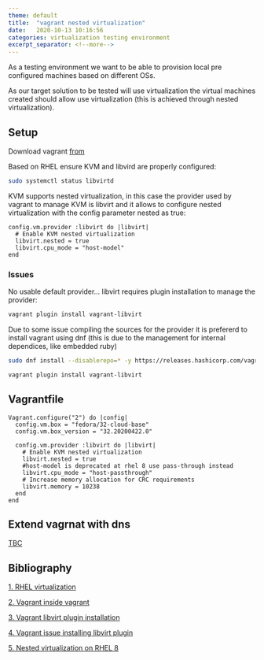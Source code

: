 ```yaml
---
theme: default
title:  "vagrant nested virtualization"
date:   2020-10-13 10:16:56
categories: virtualization testing environment
excerpt_separator: <!--more-->
---
```


As a testing environment we want to be able to provision local pre configured machines based on different OSs.  

As our target solution to be tested will use virtualization the virtual machines created should allow use virtualization (this is achieved through nested virtualization).  

<!--more-->

## Setup

Download vagrant [from](https://www.vagrantup.com/downloads)  

Based on RHEL ensure KVM and libvird are properly configured:

```bash
sudo systemctl status libvirtd
```

KVM supports nested virtualization, in this case the provider used by vagrant to manage KVM is libvirt and it allows to configure nested virtualization with the config parameter nested as true:

```text
config.vm.provider :libvirt do |libvirt|
  # Enable KVM nested virtualization
  libvirt.nested = true
  libvirt.cpu_mode = "host-model"
end
```

### Issues

No usable default provider... libvirt requires plugin installation to manage the provider:

```bash
vagrant plugin install vagrant-libvirt
```

Due to some issue compiling the sources for the provider it is prefererd to install vagrant using dnf (this is due to the management for internal dependices, like embedded ruby)

```bash
sudo dnf install --disablerepo=* -y https://releases.hashicorp.com/vagrant/2.2.10/vagrant_2.2.10_x86_64.rpm

vagrant plugin install vagrant-libvirt
```

## Vagrantfile

```text
Vagrant.configure("2") do |config|
  config.vm.box = "fedora/32-cloud-base"
  config.vm.box_version = "32.20200422.0"
  
  config.vm.provider :libvirt do |libvirt|
    # Enable KVM nested virtualization
    libvirt.nested = true
    #host-model is deprecated at rhel 8 use pass-through instead
    libvirt.cpu_mode = "host-passthrough"
    # Increase memory allocation for CRC requirements
    libvirt.memory = 10238
  end  
end
```

## Extend vagrnat with dns

[TBC](https://nts.strzibny.name/dns-for-your-vagrant-needs-with-landrush-libvirt-and-dnsmasq/)

## Bibliography

[1. RHEL virtualization](https://access.redhat.com/documentation/en-us/red_hat_enterprise_linux/7/html/virtualization_deployment_and_administration_guide/index)

[2. Vagrant inside vagrant](https://nts.strzibny.name/inception-running-vagrant-inside-vagrant-with-kvm/)

[3. Vagrant libvirt plugin installation](https://github.com/vagrant-libvirt/vagrant-libvirt#installation)

[4. Vagrant issue installing libvirt plugin](https://github.com/vagrant-libvirt/vagrant-libvirt/issues/982#issuecomment-597470072)

[5. Nested virtualization on RHEL 8](https://access.redhat.com/documentation/en-us/red_hat_enterprise_linux/8/html/configuring_and_managing_virtualization/creating-nested-virtual-machines_configuring-and-managing-virtualization)
